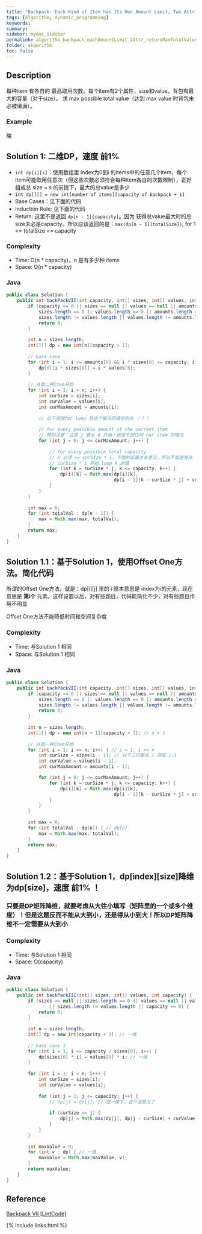 ```yaml
---
title: "Backpack: Each Kind of Item has Its Own Amount Limit, Two Attributes, Total Size Limit, Return Max Total Value"
tags: [algorithm, dynamic_programming]
keywords:
summary:
sidebar: mydoc_sidebar
permalink: algorithm_backpack_eachAmountLimit_2Attr_returnMaxTotalValue.html
folder: algorithm
toc: false
---
```


## Description
每种item 有各自的 最高取用次数。每个item有2个属性，size和value。背包有最大的容量（对于size）。
求 max possible total value（达到 max value 时背包未必被填满）。

### Example
略

## Solution 1: 二维DP，速度 前1%
* `int dp[i][s]`：使用数组里 index为0到i 的items中的任意几个item，每个item可能取用任意次（但这些次数必须符合每种item各自的次数限制），正好组成总 size = s 的前提下，最大的总value是多少
* `int dp[][] = new int[number of items][capacity of backpack + 1]`
* Base Cases：见下面的代码
* Induction Rule: 见下面的代码
* Return: 这里不是返回 `dp[n - 1][capacity]`。因为 获得总value最大时的总size未必是capacity。所以应该返回的是：`max(dp[n - 1][totalSize])`, for 1 <= totalSize <= capacity

### Complexity
* Time: O(n * capacity)，n 是有多少种 items
* Space: O(n * capacity)

### Java
```java
public class Solution {
    public int backPackVII(int capacity, int[] sizes, int[] values, int[] amounts) {
        if (capacity <= 0 || sizes == null || values == null || amounts == null ||
            sizes.length == 0 || values.length == 0 || amounts.length == 0 ||
            sizes.length != values.length || values.length != amounts.length) {
            return 0;
        }
        
        int n = sizes.length;
        int[][] dp = new int[n][capacity + 1];
        
        // base case
        for (int i = 1; i <= amounts[0] && i * sizes[0] <= capacity; i++) {
            dp[0][i * sizes[0]] = i * values[0];
        }
        
        // 从第二种item开始
        for (int i = 1; i < n; i++) {
            int curSize = sizes[i];
            int curValue = values[i];
            int curMaxAmount = amounts[i];
            
            // 以下两层for loop 是这个解法的精华所在 ！！！
            
            // for every possible amount of the current item
            // 特别注意：这里 j 要从 0 开始！就是不放任何 cur item 的情况
            for (int j = 0; j <= curMaxAmount; j++) {
                
                // for every possible total capacity
                // k 必须 >= curSize * i，下面的运算才有意义，所以不如直接从
                // curSize * i 开始 loop k 的值
                for (int k = curSize * j; k <= capacity; k++) {
                    dp[i][k] = Math.max(dp[i][k], 
                                        dp[i - 1][k - curSize * j] + curValue * j);
                }
            }
        }
        
        int max = 0;
        for (int totalVal : dp[n - 1]) {
            max = Math.max(max, totalVal);
        }
        return max;
    }
}
```

## Solution 1.1：基于Solution 1，使用Offset One方法。简化代码
所谓的Offset One方法，就是：dp[i][j] 里的 i 原本意思是 index为i的元素，现在意思是 **第i个** 元素。这样设置以后，对有些题目，代码能简化不少，对有些题目作用不明显

Offset One方法不能降低时间和空间复杂度

### Complexity
* Time: 与Solution 1 相同
* Space: 与Solution 1 相同

### Java
```java
public class Solution {
    public int backPackVII(int capacity, int[] sizes, int[] values, int[] amounts) {
        if (capacity <= 0 || sizes == null || values == null || amounts == null ||
            sizes.length == 0 || values.length == 0 || amounts.length == 0 ||
            sizes.length != values.length || values.length != amounts.length) {
            return 0;
        }
        
        int n = sizes.length;
        int[][] dp = new int[n + 1][capacity + 1]; // n + 1
        
        // 从第一种item开始
        for (int i = 1; i <= n; i++) { // i = 1, i <= n
            int curSize = sizes[i - 1]; // 以下三行都从 i 变成 i-1
            int curValue = values[i - 1];
            int curMaxAmount = amounts[i - 1];

            for (int j = 0; j <= curMaxAmount; j++) {
                for (int k = curSize * j; k <= capacity; k++) {
                    dp[i][k] = Math.max(dp[i][k], 
                                        dp[i - 1][k - curSize * j] + curValue * j);
                }
            }
        }
        
        int max = 0;
        for (int totalVal : dp[n]) { // dp[n]
            max = Math.max(max, totalVal);
        }
        return max;
    }
}
```

## Solution 1.2：基于Solution 1，dp[index][size]降维为dp[size]，速度 前1% ！

### 只要是DP矩阵降维，就要考虑从大往小填写（矩阵里的一个或多个维度）！但是这题反而不能从大到小，还是得从小到大！所以DP矩阵降维不一定需要从大到小

### Complexity
* Time: 与Solution 1 相同
* Space: O(capacity)

### Java
```java
public class Solution {
    public int backPackIII(int[] sizes, int[] values, int capacity) {
        if (sizes == null || sizes.length == 0 || values == null || values.length == 0
                || sizes.length != values.length || capacity <= 0) {
            return 0;
        }
        
        int n = sizes.length;
        int[] dp = new int[capacity + 1]; // 一维
        
        // base case 1
        for (int i = 1; i <= capacity / sizes[0]; i++) {
            dp[sizes[0] * i] = values[0] * i; // 一维
        }
        
        for (int i = 1; i < n; i++) {
            int curSize = sizes[i];
            int curValue = values[i];
            
            for (int j = 1; j <= capacity; j++) {
                // dp[j] = dp[j]; // 在一维下，这个没意义了
                
                if (curSize <= j) {
                    dp[j] = Math.max(dp[j], dp[j - curSize] + curValue); // 一维
                }
            }
        }
        
        int maxValue = 0;
        for (int v : dp) { // 一维
            maxValue = Math.max(maxValue, v);
        }
        return maxValue;
    }
}
```

## Reference
[Backpack VII [LintCode]](https://www.lintcode.com/problem/backpack-iii/description)

{% include links.html %}
